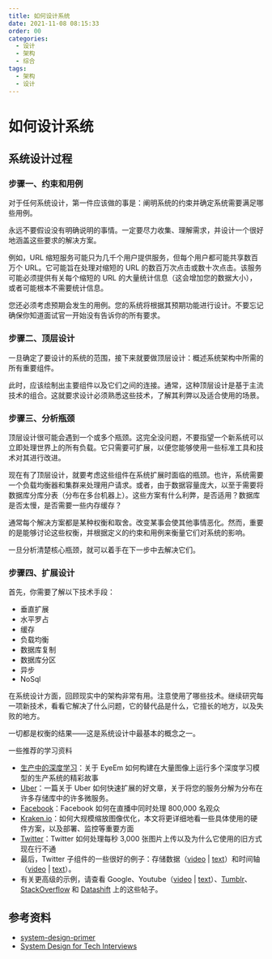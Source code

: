 ```yaml
---
title: 如何设计系统
date: 2021-11-08 08:15:33
order: 00
categories:
  - 设计
  - 架构
  - 综合
tags:
  - 架构
  - 设计
---
```


# 如何设计系统

## 系统设计过程

### 步骤一、约束和用例

对于任何系统设计，第一件应该做的事是：阐明系统的约束并确定系统需要满足哪些用例。

永远不要假设没有明确说明的事情。一定要尽力收集、理解需求，并设计一个很好地涵盖这些要求的解决方案。

例如，URL 缩短服务可能只为几千个用户提供服务，但每个用户都可能共享数百万个 URL。它可能旨在处理对缩短的 URL 的数百万次点击或数十次点击。该服务可能必须提供有关每个缩短的 URL 的大量统计信息（这会增加您的数据大小），或者可能根本不需要统计信息。

您还必须考虑预期会发生的用例。您的系统将根据其预期功能进行设计。不要忘记确保你知道面试官一开始没有告诉你的所有要求。

### 步骤二、顶层设计

一旦确定了要设计的系统的范围，接下来就要做顶层设计：概述系统架构中所需的所有重要组件。

此时，应该绘制出主要组件以及它们之间的连接。通常，这种顶层设计是基于主流技术的组合。这就要求设计必须熟悉这些技术，了解其利弊以及适合使用的场景。

### 步骤三、分析瓶颈

顶层设计很可能会遇到一个或多个瓶颈。这完全没问题，不要指望一个新系统可以立即处理世界上的所有负载。它只需要可扩展，以便您能够使用一些标准工具和技术对其进行改进。

现在有了顶层设计，就要考虑这些组件在系统扩展时面临的瓶颈。也许，系统需要一个负载均衡器和集群来处理用户请求。或者，由于数据容量庞大，以至于需要将数据库分库分表（分布在多台机器上）。这些方案有什么利弊，是否适用？数据库是否太慢，是否需要一些内存缓存？

通常每个解决方案都是某种权衡和取舍。改变某事会使其他事情恶化。然而，重要的是能够讨论这些权衡，并根据定义的约束和用例来衡量它们对系统的影响。

一旦分析清楚核心瓶颈，就可以着手在下一步中去解决它们。

### 步骤四、扩展设计

首先，你需要了解以下技术手段：

- 垂直扩展
- 水平罗占
- 缓存
- 负载均衡
- 数据库复制
- 数据库分区
- 异步
- NoSql

在系统设计方面，回顾现实中的架构非常有用。注意使用了哪些技术。继续研究每一项新技术，看看它解决了什么问题，它的替代品是什么，它擅长的地方，以及失败的地方。

一切都是权衡的结果——这是系统设计中最基本的概念之一。

一些推荐的学习资料

- [生产中的深度学习](http://highscalability.com/blog/2017/10/23/one-model-at-a-time-integrating-and-running-deep-learning-mo.html)：关于 EyeEm 如何构建在大量图像上运行多个深度学习模型的生产系统的精彩故事
- [Uber](http://highscalability.com/blog/2016/10/12/lessons-learned-from-scaling-uber-to-2000-engineers-1000-ser.html)：一篇关于 Uber 如何快速扩展的好文章，关于将您的服务分解为分布在许多存储库中的许多微服务。
- [Facebook](http://highscalability.com/blog/2016/6/27/how-facebook-live-streams-to-800000-simultaneous-viewers.html)：Facebook 如何在直播中同时处理 800,000 名观众
- [Kraken.io](http://highscalability.com/blog/2016/6/15/the-image-optimization-technology-that-serves-millions-of-re.html)：如何大规模缩放图像优化，本文将更详细地看一些具体使用的硬件方案，以及部署、监控等重要方面
- [Twitter](http://highscalability.com/blog/2016/4/20/how-twitter-handles-3000-images-per-second.html)：Twitter 如何处理每秒 3,000 张图片上传以及为什么它使用的旧方式现在行不通
- 最后，Twitter 子组件的一些很好的例子：存储数据（[video](https://www.youtube.com/watch?v=5cKTP36HVgI) | [text](http://highscalability.com/blog/2011/12/19/how-twitter-stores-250-million-tweets-a-day-using-mysql.html)）和时间轴（[video](http://www.infoq.com/presentations/Twitter-Timeline-Scalability) | [text](http://highscalability.com/blog/2013/7/8/the-architecture-twitter-uses-to-deal-with-150m-active-users.html)）。
- 有关更高级的示例，请查看 Google、Youtube（[video](https://www.youtube.com/watch?v=w5WVu624fY8) | [text](http://highscalability.com/youtube-architecture)）、[Tumblr](http://highscalability.com/blog/2012/2/13/tumblr-architecture-15-billion-page-views-a-month-and-harder.html)、[StackOverflow](http://highscalability.com/blog/2009/8/5/stack-overflow-architecture.html) 和 [Datashift](http://highscalability.com/blog/2011/11/29/datasift-architecture-realtime-datamining-at-120000-tweets-p.html) 上的这些帖子。

## 参考资料

- [system-design-primer](https://github.com/donnemartin/system-design-primer)
- [System Design for Tech Interviews](https://www.hiredintech.com/courses/system-design)